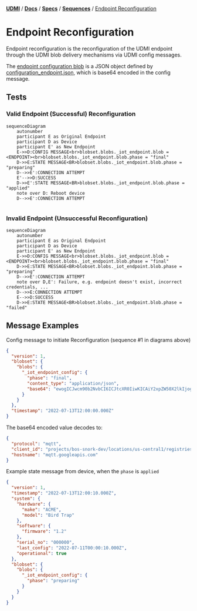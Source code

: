 [**UDMI**](../../../) / [**Docs**](../../) / [**Specs**](../) / [**Sequences**](./) / [Endpoint Reconfiguration](#)

# Endpoint Reconfiguration

Endpoint reconfiguration is the reconfiguration of the UDMI endpoint through the
UDMI blob delivery mechanisms via UDMI config messages.

The [endpoint configuration blob](https://github.com/faucetsdn/udmi/blob/master/tests/configuration_endpoint.tests/simple.json) is a JSON object defined by
[configuration_endpoint.json](https://faucetsdn.github.io/udmi/gencode/docs/configuration_endpoint.html), which is base64 encoded in the config message.


## Tests

### Valid Endpoint (Successful) Reconfiguration

```mermaid
sequenceDiagram
    autonumber
    participant E as Original Endpoint
    participant D as Device
    participant E' as New Endpoint
    E->>D:CONFIG MESSAGE<br>blobset.blobs._iot_endpoint.blob = <ENDPOINT><br>blobset.blobs._iot_endpoint.blob.phase = "final"
    D->>E:STATE MESSAGE<BR>blobset.blobs._iot_endpoint.blob.phase = "preparing"
    D-->>E':CONNECTION ATTEMPT
    E'-->>D:SUCCESS
    D->>E':STATE MESSAGE<BR>blobset.blobs._iot_endpoint.blob.phase = "applied"
    note over D: Reboot device
    D-->>E':CONNECTION ATTEMPT
    
```

### Invalid Endpoint (Unsuccessful Reconfiguration)

```mermaid
sequenceDiagram
    autonumber
    participant E as Original Endpoint
    participant D as Device
    participant E' as New Endpoint
    E->>D:CONFIG MESSAGE<br>blobset.blobs._iot_endpoint.blob = <ENDPOINT><br>blobset.blobs._iot_endpoint.blob.phase = "final"
    D->>E:STATE MESSAGE<BR>blobset.blobs._iot_endpoint.blob.phase = "preparing"
    D-->>E':CONNECTION ATTEMPT
    note over D,E': Failure, e.g. endpoint doesn't exist, incorrect credentials, ...
    D-->>E:CONNECTION ATTEMPT
    E-->>D:SUCCESS
    D->>E:STATE MESSAGE<BR>blobset.blobs._iot_endpoint.blob.phase = "failed"
```

## Message Examples

Config message to initiate Reconfiguration (sequence #1 in diagrams above)
<!--example:config/endpoint_reconfiguration.json-->
```json
{
  "version": 1,
  "blobset": {
    "blobs": {
      "_iot_endpoint_config": {
        "phase": "final",
        "content_type": "application/json",
        "base64": "ewogICJwcm90b2NvbCI6ICJtcXR0IiwKICAiY2xpZW50X2lkIjogInByb2plY3RzL2Jvcy1zbm9yay1kZXYvbG9jYXRpb25zL3VzLWNlbnRyYWwxL3JlZ2lzdHJpZXMvWlotVFJJLUZFQ1RBL2RldmljZXMvQUhVLTEiLAogICJob3N0bmFtZSI6ICJtcXR0Lmdvb2dsZWFwaXMuY29tIgp9"
      }
    }
  },
  "timestamp": "2022-07-13T12:00:00.000Z"
}
```

The base64 encoded value decodes to:
<!--example:configuration_endpoint/simple.json-->
```json
{
  "protocol": "mqtt",
  "client_id": "projects/bos-snork-dev/locations/us-central1/registries/ZZ-TRI-FECTA/devices/AHU-1",
  "hostname": "mqtt.googleapis.com"
}
```

Example state message from device, when the `phase` is `applied`
<!--example:state/endpoint_reconfiguration.json-->
```json
{
  "version": 1,
  "timestamp": "2022-07-13T12:00:10.000Z",
  "system": {
    "hardware": {
      "make": "ACME",
      "model": "Bird Trap"
    },
    "software": {
      "firmware": "1.2"
    },
    "serial_no": "000000",
    "last_config": "2022-07-11T00:00:10.000Z",
    "operational": true
  },
  "blobset": {
    "blobs": {
      "_iot_endpoint_config": {
        "phase": "preparing"
      }
    }
  }
}
```
